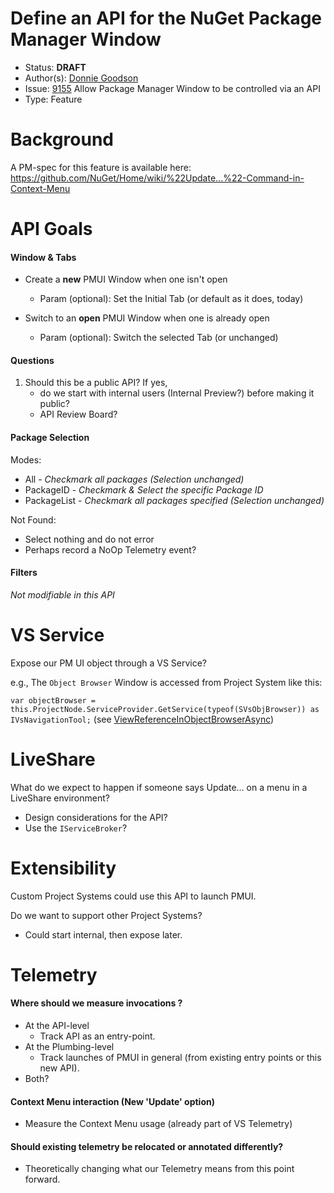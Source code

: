 # Define an API for the NuGet Package Manager Window

* Status: **DRAFT**
* Author(s): [Donnie Goodson](https://github.com/donnie-msft)
* Issue: [9155](https://github.com/NuGet/Home/issues/9155) Allow Package Manager Window to be controlled via an API
* Type: Feature

# Background
A PM-spec for this feature is available here: https://github.com/NuGet/Home/wiki/%22Update...%22-Command-in-Context-Menu

# API Goals
#### Window & Tabs
   - Create a **new** PMUI Window when one isn't open
     - Param (optional): Set the Initial Tab (or default as it does, today) 

   - Switch to an **open** PMUI Window when one is already open 
     - Param (optional): Switch the selected Tab (or unchanged)

 #### Questions
 1. Should this be a public API? 
 If yes, 
    - do we start with internal users (Internal Preview?) before making it public?
    - API Review Board?
    
 #### Package Selection
 Modes:
   - All - _Checkmark all packages (Selection unchanged)_
   - PackageID - _Checkmark & Select the specific Package ID_
   - PackageList - _Checkmark all packages specified (Selection unchanged)_

Not Found: 
   - Select nothing and do not error
   - Perhaps record a NoOp Telemetry event?

#### Filters
_Not modifiable in this API_

# VS Service
Expose our PM UI object through a VS Service?

e.g., The `Object Browser` Window is accessed from Project System like this:

`var objectBrowser = this.ProjectNode.ServiceProvider.GetService(typeof(SVsObjBrowser)) as IVsNavigationTool;` (see [ViewReferenceInObjectBrowserAsync](http://ddindex/?leftProject=Microsoft.VisualStudio.ProjectSystem.VS.Implementation&leftSymbol=wpbjeyqrr6xl&file=Package%5cCommands%5cDefaultVsUIHierarchyWindowCmdsHandler.cs))


# LiveShare
What do we expect to happen if someone says Update… on a menu in a LiveShare environment?
   - Design considerations for the API?
   - Use the `IServiceBroker`?
	
# Extensibility
Custom Project Systems could use this API to launch PMUI.

Do we want to support other Project Systems?
   - Could start internal, then expose later.

# Telemetry
#### Where should we measure invocations ? 
   - At the API-level
     -  Track API as an entry-point.
   - At the Plumbing-level
      - Track launches of PMUI in general (from existing entry points or this new API).
   - Both?

#### Context Menu interaction (New 'Update' option)
   - Measure the Context Menu usage (already part of VS Telemetry)

#### Should existing telemetry be relocated or annotated differently?
   - Theoretically changing what our Telemetry means from this point forward.
